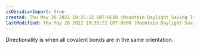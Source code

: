 ```yaml
---
isObsidianImport: true
created: Thu May 26 2022 19:35:12 GMT-0600 (Mountain Daylight Saving Time)
lastModified: Thu May 26 2022 19:35:22 GMT-0600 (Mountain Daylight Saving Time)
---
```

Directionality is when all covalent bonds are in the same orientation.